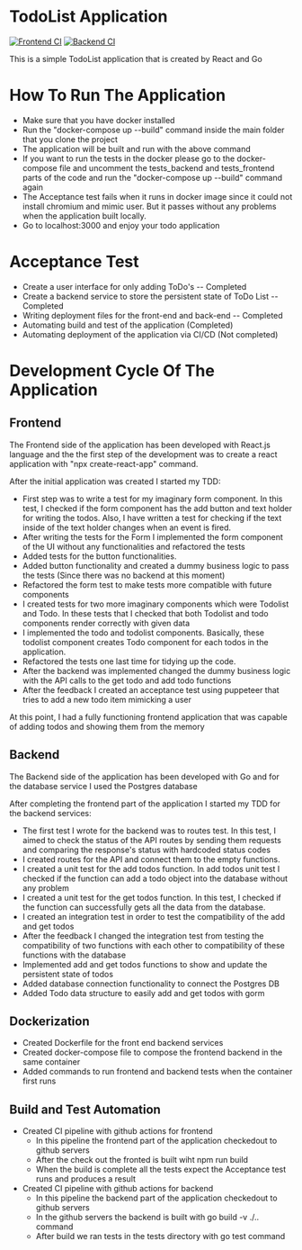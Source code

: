 # TodoList Application

[![Frontend CI](https://github.com/zinedburak/todoList/actions/workflows/node.js.yml/badge.svg)](https://github.com/zinedburak/todoList/actions/workflows/node.js.yml)
[![Backend CI](https://github.com/zinedburak/todoList/actions/workflows/go.yml/badge.svg)](https://github.com/zinedburak/todoList/actions/workflows/go.yml)

This is a simple TodoList application that is created by React and Go
# How To Run The Application
- Make sure that you have docker installed
- Run the "docker-compose up --build" command inside the main folder that you clone the project
- The application will be built and run with the above command
- If you want to run the tests in the docker please go to the docker-compose file and uncomment the tests_backend and tests_frontend parts of the code and run the "docker-compose up --build" command again
- The Acceptance test fails when it runs in docker image since it could not install chromium and mimic user. But it passes without any problems when the application built locally.
- Go to localhost:3000 and enjoy your todo application

# Acceptance Test
- Create a user interface for only adding ToDo's -- Completed
- Create a backend service to store the persistent state of ToDo List -- Completed
- Writing deployment files for the front-end and back-end -- Completed
- Automating build and test of the application (Completed)
- Automating deployment of the application via CI/CD (Not completed)

# Development Cycle Of The Application
## Frontend
The Frontend side of the application has been developed with React.js language and the
the first step of the development was to create a react application with "npx create-react-app" command.

After the initial application was created I started my TDD:

- First step was to write a test for my imaginary form component. In this test, I checked if the form component has the add button and text holder for writing the todos. Also, I have written a test for checking if the text inside of the text holder changes when an event is fired.
- After writing the tests for the Form I implemented the form component of the UI without any functionalities and refactored the tests
- Added tests for the button functionalities.
- Added button functionality and created a dummy business logic to pass the tests (Since there was no backend at this moment)
- Refactored the form test to make tests more compatible with future components
- I created tests for two more imaginary components which were Todolist and Todo. In these tests that I checked that both Todolist and todo components render correctly with given data
- I implemented the todo and todolist components. Basically, these todolist component creates Todo component for each todos in the application.
- Refactored the tests one last time for tidying up the code.
- After the backend was implemented changed the dummy business logic with the API calls to the get todo and add todo functions
- After the feedback I created an acceptance test using puppeteer that tries to add a new todo item mimicking a user

At this point, I had a fully functioning frontend application that was capable of adding todos and showing them from the memory

## Backend
The Backend side of the application has been developed with Go and for the database service I used the Postgres database

After completing the frontend part of the application I started my TDD for the backend services:

- The first test I wrote for the backend was to routes test. In this test, I aimed to check the status of the API routes by sending them requests and comparing the response's status with hardcoded status codes
- I created routes for the API and connect them to the empty functions.
- I created a unit test for the add todos function. In add todos unit test I checked if the function can add a todo object into the database without any problem
- I created a unit test for the get todos function. In this test, I checked if the function can successfully gets all the data from the database.
- I created an integration test in order to test the compatibility of the add and get todos
- After the feedback I changed the integration test from testing the compatibility of two functions with each other to compatibility of these functions with the database
- Implemented add and get todos functions to show and update the persistent state of todos
- Added database connection functionality to connect the Postgres DB
- Added Todo data structure to easily add and get todos with gorm

## Dockerization
- Created Dockerfile for the front end backend services
- Created docker-compose file to compose the frontend backend in the same container
- Added commands to run frontend and backend tests when the container first runs


## Build and Test Automation
- Created CI pipeline with github actions for frontend
    - In this pipeline the frontend part of the application checkedout to github servers
    - After the check out the fronted is built wiht npm run build
    - When the build is complete all the tests expect the Acceptance test runs and produces a result 
- Created CI pipeline with github actions for backend
    - In this pipeline the backend part of the application checkedout to github servers
    - In the github servers the backend is built with go build -v ./.. command
    - After build we ran tests in the tests directory with go test command
